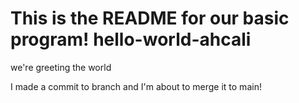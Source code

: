 # This is the README for our basic program! hello-world-ahcali 
we're greeting the world

I made a commit to branch and I'm about to merge it to main!
